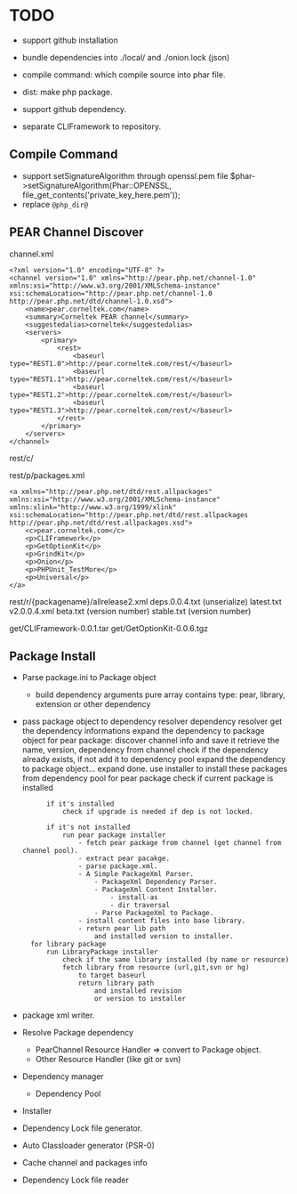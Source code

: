 TODO
====
* support github installation
* bundle dependencies into ./local/ and ./onion.lock (json)

* compile command: which compile source into phar file.
* dist:   make php package. 
* support github dependency.
* separate CLIFramework to repository.

Compile Command
---------------
* support setSignatureAlgorithm through openssl.pem file
    $phar->setSignatureAlgorithm(Phar::OPENSSL, file_get_contents('private_key_here.pem'));
* replace `@php_dir@`

PEAR Channel Discover
----------------------
channel.xml

    <?xml version="1.0" encoding="UTF-8" ?>
    <channel version="1.0" xmlns="http://pear.php.net/channel-1.0" xmlns:xsi="http://www.w3.org/2001/XMLSchema-instance" xsi:schemaLocation="http://pear.php.net/channel-1.0 http://pear.php.net/dtd/channel-1.0.xsd">
        <name>pear.corneltek.com</name>
        <summary>Corneltek PEAR channel</summary>
        <suggestedalias>corneltek</suggestedalias>
        <servers>
            <primary>
                <rest>
                    <baseurl type="REST1.0">http://pear.corneltek.com/rest/</baseurl>
                    <baseurl type="REST1.1">http://pear.corneltek.com/rest/</baseurl>
                    <baseurl type="REST1.2">http://pear.corneltek.com/rest/</baseurl>
                    <baseurl type="REST1.3">http://pear.corneltek.com/rest/</baseurl>
                </rest>
            </primary>
        </servers>
    </channel>

rest/c/

rest/p/packages.xml

    <a xmlns="http://pear.php.net/dtd/rest.allpackages" xmlns:xsi="http://www.w3.org/2001/XMLSchema-instance" xmlns:xlink="http://www.w3.org/1999/xlink" xsi:schemaLocation="http://pear.php.net/dtd/rest.allpackages http://pear.php.net/dtd/rest.allpackages.xsd">
        <c>pear.corneltek.com</c>
        <p>CLIFramework</p>
        <p>GetOptionKit</p>
        <p>GrindKit</p>
        <p>Onion</p>
        <p>PHPUnit_TestMore</p>
        <p>Universal</p>
    </a>


rest/r/{packagename}/allrelease2.xml
                deps.0.0.4.txt (unserialize)
                latest.txt
                v2.0.0.4.xml
                beta.txt (version number)
                stable.txt (version number)


get/CLIFramework-0.0.1.tar
get/GetOptionKit-0.0.6.tgz

Package Install
---------------
* Parse package.ini to Package object
  * build dependency arguments
    pure array
    contains type: pear, library, extension or other dependency
* pass package object to dependency resolver 
    dependency resolver get the dependency informations
    expand the dependency to package object
        for pear package:
            discover channel info and save it
            retrieve the name, version, dependency from channel
                check if the dependency already exists, if not add it to dependency pool
                expand the dependency to package object...
    expand done.
    use installer to install these packages from dependency pool
        for pear package
            check if current package is installed

            if it's installed
                check if upgrade is needed if dep is not locked.

            if it's not installed
                run pear package installer
                    - fetch pear package from channel (get channel from channel pool).
                    - extract pear pacakge.
                    - parse package.xml.
                    - A Simple PackageXml Parser.
                        - PackageXml Dependency Parser.
                        - PackageXml Content Installer.
                            - install-as 
                            - dir traversal
                        - Parse PackageXml to Package.
                    - install content files into base library.
                    - return pear lib path 
                        and installed version to installer.
        for library package
            run LibraryPackage installer
                check if the same library installed (by name or resource)
                fetch library from resource (url,git,svn or hg)
                    to target baseurl
                    return library path 
                        and installed revision 
                        or version to installer

* package xml writer.

* Resolve Package dependency
  * PearChannel Resource Handler => convert to Package object.
  * Other Resource Handler (like git or svn)
* Dependency manager 
  * Dependency Pool
* Installer

* Dependency Lock file generator.
* Auto Classloader generator (PSR-0)

* Cache channel and packages info
* Dependency Lock file reader
